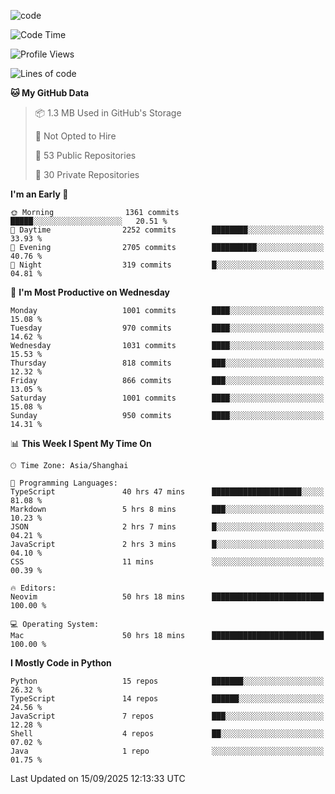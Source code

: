 
<!--
**liuyaanng/liuyaanng** is a ✨ _special_ ✨ repository because its `README.md` (this file) appears on your GitHub profile.

Here are some ideas to get you started:

- 🔭 I’m currently working on ...
- 🌱 I’m currently learning ...
- 👯 I’m looking to collaborate on ...
- 🤔 I’m looking for help with ...
- 💬 Ask me about ...
- 📫 How to reach me: ...
- 😄 Pronouns: ...
- ⚡ Fun fact: ...
-->


![code](https://cdn.jsdelivr.net/gh/liuyaanng/liuyaanng@1.0/code.gif) 

<!--START_SECTION:waka-->
![Code Time](http://img.shields.io/badge/Code%20Time-1%2C948%20hrs%2016%20mins-blue)

![Profile Views](http://img.shields.io/badge/Profile%20Views-0-blue)

![Lines of code](https://img.shields.io/badge/From%20Hello%20World%20I%27ve%20Written-27.2%20million%20lines%20of%20code-blue)

**🐱 My GitHub Data** 

> 📦 1.3 MB Used in GitHub's Storage 
 > 
> 🚫 Not Opted to Hire
 > 
> 📜 53 Public Repositories 
 > 
> 🔑 30 Private Repositories 
 > 
**I'm an Early 🐤** 

```text
🌞 Morning                1361 commits        █████░░░░░░░░░░░░░░░░░░░░   20.51 % 
🌆 Daytime                2252 commits        ████████░░░░░░░░░░░░░░░░░   33.93 % 
🌃 Evening                2705 commits        ██████████░░░░░░░░░░░░░░░   40.76 % 
🌙 Night                  319 commits         █░░░░░░░░░░░░░░░░░░░░░░░░   04.81 % 
```
📅 **I'm Most Productive on Wednesday** 

```text
Monday                   1001 commits        ████░░░░░░░░░░░░░░░░░░░░░   15.08 % 
Tuesday                  970 commits         ████░░░░░░░░░░░░░░░░░░░░░   14.62 % 
Wednesday                1031 commits        ████░░░░░░░░░░░░░░░░░░░░░   15.53 % 
Thursday                 818 commits         ███░░░░░░░░░░░░░░░░░░░░░░   12.32 % 
Friday                   866 commits         ███░░░░░░░░░░░░░░░░░░░░░░   13.05 % 
Saturday                 1001 commits        ████░░░░░░░░░░░░░░░░░░░░░   15.08 % 
Sunday                   950 commits         ████░░░░░░░░░░░░░░░░░░░░░   14.31 % 
```


📊 **This Week I Spent My Time On** 

```text
🕑︎ Time Zone: Asia/Shanghai

💬 Programming Languages: 
TypeScript               40 hrs 47 mins      ████████████████████░░░░░   81.08 % 
Markdown                 5 hrs 8 mins        ███░░░░░░░░░░░░░░░░░░░░░░   10.23 % 
JSON                     2 hrs 7 mins        █░░░░░░░░░░░░░░░░░░░░░░░░   04.21 % 
JavaScript               2 hrs 3 mins        █░░░░░░░░░░░░░░░░░░░░░░░░   04.10 % 
CSS                      11 mins             ░░░░░░░░░░░░░░░░░░░░░░░░░   00.39 % 

🔥 Editors: 
Neovim                   50 hrs 18 mins      █████████████████████████   100.00 % 

💻 Operating System: 
Mac                      50 hrs 18 mins      █████████████████████████   100.00 % 
```

**I Mostly Code in Python** 

```text
Python                   15 repos            ███████░░░░░░░░░░░░░░░░░░   26.32 % 
TypeScript               14 repos            ██████░░░░░░░░░░░░░░░░░░░   24.56 % 
JavaScript               7 repos             ███░░░░░░░░░░░░░░░░░░░░░░   12.28 % 
Shell                    4 repos             ██░░░░░░░░░░░░░░░░░░░░░░░   07.02 % 
Java                     1 repo              ░░░░░░░░░░░░░░░░░░░░░░░░░   01.75 % 
```




 Last Updated on 15/09/2025 12:13:33 UTC
<!--END_SECTION:waka-->
